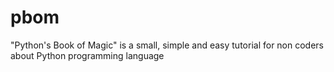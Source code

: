 pbom
====

"Python's Book of Magic" is a small, simple and easy tutorial for non coders about Python programming language
